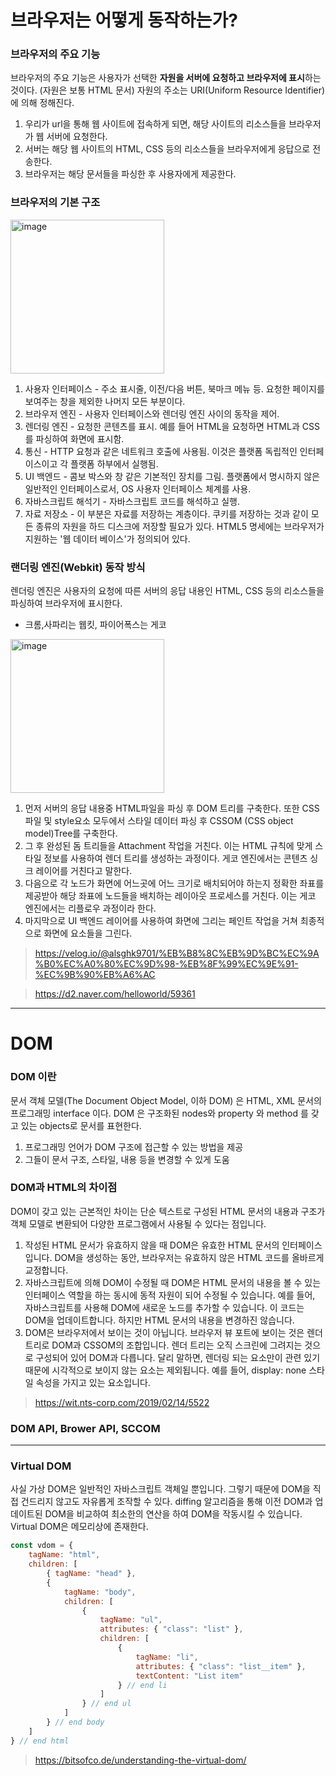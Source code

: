 
# 브라우저는 어떻게 동작하는가?

### 브라우저의 주요 기능
브라우저의 주요 기능은 사용자가 선택한 **자원을 서버에 요청하고 브라우저에 표시**하는 것이다. (자원은 보통 HTML 문서) 자원의 주소는 URI(Uniform Resource Identifier)에 의해 정해진다.
1. 우리가 url을 통해 웹 사이트에 접속하게 되면, 해당 사이트의 리소스들을 브라우저가 웹 서버에 요청한다.
2. 서버는 해당 웹 사이트의 HTML, CSS 등의 리소스들을 브라우저에게 응답으로 전송한다.
3. 브라우저는 해당 문서들을 파싱한 후 사용자에게 제공한다.

### 브라우저의 기본 구조

<img width="246" alt="image" src="https://user-images.githubusercontent.com/32887635/200104553-63364747-0294-4370-b091-13b3c4df6e35">
                                  
                                  
1. 사용자 인터페이스 - 주소 표시줄, 이전/다음 버튼, 북마크 메뉴 등. 요청한 페이지를 보여주는 창을 제외한 나머지 모든 부분이다.
2. 브라우저 엔진 - 사용자 인터페이스와 렌더링 엔진 사이의 동작을 제어.
3. 렌더링 엔진 - 요청한 콘텐츠를 표시. 예를 들어 HTML을 요청하면 HTML과 CSS를 파싱하여 화면에 표시함.
4. 통신 - HTTP 요청과 같은 네트워크 호출에 사용됨. 이것은 플랫폼 독립적인 인터페이스이고 각 플랫폼 하부에서 실행됨.
5. UI 백엔드 - 콤보 박스와 창 같은 기본적인 장치를 그림. 플랫폼에서 명시하지 않은 일반적인 인터페이스로서, OS 사용자 인터페이스 체계를 사용.
6. 자바스크립트 해석기 - 자바스크립트 코드를 해석하고 실행.
7. 자료 저장소 - 이 부분은 자료를 저장하는 계층이다. 쿠키를 저장하는 것과 같이 모든 종류의 자원을 하드 디스크에 저장할 필요가 있다. HTML5 명세에는 브라우저가 지원하는 '웹 데이터 베이스'가 정의되어 있다.

### 랜더링 엔진(Webkit) 동작 방식
렌더링 엔진은 사용자의 요청에 따른 서버의 응답 내용인 HTML, CSS 등의 리소스들을 파싱하여 브라우저에 표시한다.
* 크롬,사파리는 웹킷, 파이어폭스는 게코

<img width="246" alt="image" src="https://user-images.githubusercontent.com/32887635/200104614-609f9bc2-609b-42c5-8df5-e4bacbc5fd50.png">

1. 먼저 서버의 응답 내용중 HTML파일을 파싱 후 DOM 트리를 구축한다.
또한 CSS파일 및 style요소 모두에서 스타일 데이터 파싱 후 CSSOM (CSS object model)Tree를 구축한다.
2. 그 후 완성된 돔 트리들을 Attachment 작업을 거친다. 이는 HTML 규칙에 맞게 스타일 정보를 사용하여 렌더 트리를 생성하는 과정이다. 게코 엔진에서는 콘텐츠 싱크 레이어를 거친다고 말한다.
3. 다음으로 각 노드가 화면에 어느곳에 어느 크기로 배치되어야 하는지 정확한 좌표를 제공받아 해당 좌표에 노드들을 배치하는 레이아웃 프로세스를 거친다.
이는 게코 엔진에서는 리플로우 과정이라 한다.
4. 마지막으로 UI 백엔드 레이어를 사용하여 화면에 그리는 페인트 작업을 거쳐 최종적으로 화면에 요소들을 그린다.


> https://velog.io/@alsghk9701/%EB%B8%8C%EB%9D%BC%EC%9A%B0%EC%A0%80%EC%9D%98-%EB%8F%99%EC%9E%91-%EC%9B%90%EB%A6%AC

> https://d2.naver.com/helloworld/59361


---

# DOM

### DOM 이란
문서 객체 모델(The Document Object Model, 이하 DOM) 은 HTML, XML 문서의 프로그래밍 interface 이다. DOM 은 구조화된 nodes와 property 와 method 를 갖고 있는 objects로 문서를 표현한다. 
1. 프로그래밍 언어가 DOM 구조에 접근할 수 있는 방법을 제공
2. 그들이 문서 구조, 스타일, 내용 등을 변경할 수 있게 도움

### DOM과 HTML의 차이점
DOM이 갖고 있는 근본적인 차이는 단순 텍스트로 구성된 HTML 문서의 내용과 구조가 객체 모델로 변환되어 다양한 프로그램에서 사용될 수 있다는 점입니다.
1. 작성된 HTML 문서가 유효하지 않을 때
DOM은 유효한 HTML 문서의 인터페이스 입니다. DOM을 생성하는 동안, 브라우저는 유효하지 않은 HTML 코드를 올바르게 교정합니다.
2. 자바스크립트에 의해 DOM이 수정될 때
DOM은 HTML 문서의 내용을 볼 수 있는 인터페이스 역할을 하는 동시에 동적 자원이 되어 수정될 수 있습니다. 예를 들어, 자바스크립트를 사용해 DOM에 새로운 노드를 추가할 수 있습니다. 이 코드는 DOM을 업데이트합니다. 하지만 HTML 문서의 내용을 변경하진 않습니다.
3. DOM은 브라우저에서 보이는 것이 아닙니다.
브라우저 뷰 포트에 보이는 것은 렌더 트리로 DOM과 CSSOM의 조합입니다. 렌더 트리는 오직 스크린에 그려지는 것으로 구성되어 있어 DOM과 다릅니다. 달리 말하면, 렌더링 되는 요소만이 관련 있기 때문에 시각적으로 보이지 않는 요소는 제외됩니다. 예를 들어, display: none 스타일 속성을 가지고 있는 요소입니다.

> https://wit.nts-corp.com/2019/02/14/5522

### DOM API, Brower API, SCCOM

---

### Virtual DOM
사실 가상 DOM은 일반적인 자바스크립트 객체일 뿐입니다. 그렇기 때문에 DOM을 직접 건드리지 않고도 자유롭게 조작할 수 있다. diffing 알고리즘을 통해 이전 DOM과 업데이트된 DOM을 비교하여 최소한의 연산을 하여 DOM을 작동시킬 수 있습니다. Virtual DOM은 메모리상에 존재한다.
 
```javascript
const vdom = {
    tagName: "html",
    children: [
        { tagName: "head" },
        {
            tagName: "body",
            children: [
                {
                    tagName: "ul",
                    attributes: { "class": "list" },
                    children: [
                        {
                            tagName: "li",
                            attributes: { "class": "list__item" },
                            textContent: "List item"
                        } // end li
                    ]
                } // end ul
            ]
        } // end body
    ]
} // end html
```

> https://bitsofco.de/understanding-the-virtual-dom/







































